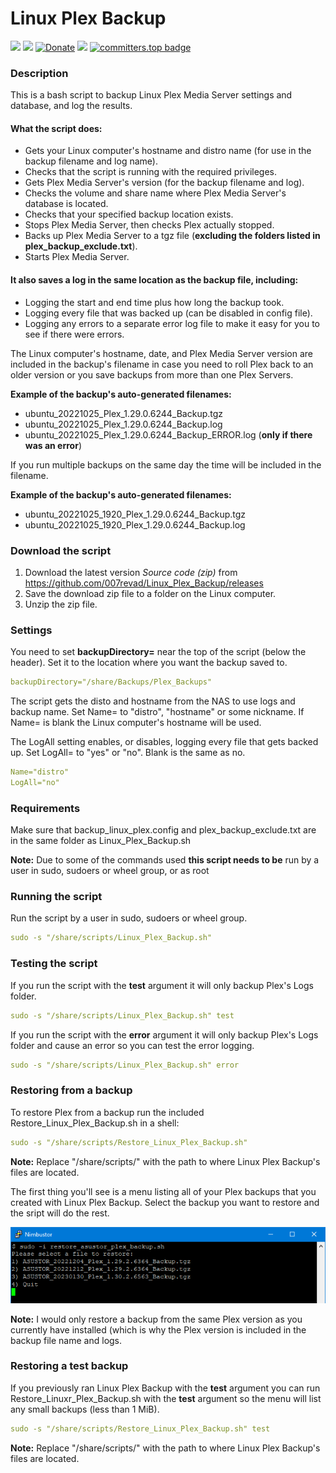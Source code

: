 # Linux Plex Backup

<a href="https://github.com/007revad/Linux_Plex_Backup/releases"><img src="https://img.shields.io/github/release/007revad/Linux_Plex_Backup.svg"></a>
<a href="https://hits.seeyoufarm.com"><img src="https://hits.seeyoufarm.com/api/count/incr/badge.svg?url=https%3A%2F%2Fgithub.com%2F007revad%2FLinux_Plex_Backup&count_bg=%2379C83D&title_bg=%23555555&icon=&icon_color=%23E7E7E7&title=views&edge_flat=false"/></a>
[![Donate](https://img.shields.io/badge/Donate-PayPal-green.svg)](https://www.paypal.com/paypalme/007revad)
[![](https://img.shields.io/static/v1?label=Sponsor&message=%E2%9D%A4&logo=GitHub&color=%23fe8e86)](https://github.com/sponsors/007revad)
[![committers.top badge](https://user-badge.committers.top/australia/007revad.svg)](https://user-badge.committers.top/australia/007revad)

### Description

This is a bash script to backup Linux Plex Media Server settings and database, and log the results.

#### What the script does:

-   Gets your Linux computer's hostname and distro name (for use in the backup filename and log name).
-   Checks that the script is running with the required privileges.
-   Gets Plex Media Server's version (for the backup filename and log).
-   Checks the volume and share name where Plex Media Server's database is located.
-   Checks that your specified backup location exists.
-   Stops Plex Media Server, then checks Plex actually stopped.
-   Backs up Plex Media Server to a tgz file (**excluding the folders listed in plex_backup_exclude.txt**).
-   Starts Plex Media Server.

#### It also saves a log in the same location as the backup file, including:

-   Logging the start and end time plus how long the backup took.
-   Logging every file that was backed up (can be disabled in config file).
-   Logging any errors to a separate error log file to make it easy for you to see if there were errors.

The Linux computer's hostname, date, and Plex Media Server version are included in the backup's filename in case you need to roll Plex back to an older version or you save backups from more than one Plex Servers.

**Example of the backup's auto-generated filenames:** 
-   ubuntu_20221025_Plex_1.29.0.6244_Backup.tgz
-   ubuntu_20221025_Plex_1.29.0.6244_Backup.log
-   ubuntu_20221025_Plex_1.29.0.6244_Backup_ERROR.log (**only if there was an error**)

If you run multiple backups on the same day the time will be included in the filename.

**Example of the backup's auto-generated filenames:** 
-   ubuntu_20221025_1920_Plex_1.29.0.6244_Backup.tgz
-   ubuntu_20221025_1920_Plex_1.29.0.6244_Backup.log

### Download the script

1. Download the latest version _Source code (zip)_ from https://github.com/007revad/Linux_Plex_Backup/releases
2. Save the download zip file to a folder on the Linux computer.
3. Unzip the zip file.

### Settings

You need to set **backupDirectory=** near the top of the script (below the header). Set it to the location where you want the backup saved to. 

```YAML
backupDirectory="/share/Backups/Plex_Backups"
```

The script gets the disto and hostname from the NAS to use logs and backup name.
Set Name= to "distro", "hostname" or some nickname. If Name= is blank the Linux computer's hostname will be used.

The LogAll setting enables, or disables, logging every file that gets backed up. Set LogAll= to "yes" or "no". Blank is the same as no.

```YAML
Name="distro"
LogAll="no"
```

### Requirements

Make sure that backup_linux_plex.config and plex_backup_exclude.txt are in the same folder as Linux_Plex_Backup.sh

**Note:** Due to some of the commands used **this script needs to be** run by a user in sudo, sudoers or wheel group, or as root

### Running the script

Run the script by a user in sudo, sudoers or wheel group.

```YAML
sudo -s "/share/scripts/Linux_Plex_Backup.sh"
```

### Testing the script

If you run the script with the **test** argument it will only backup Plex's Logs folder.

```YAML
sudo -s "/share/scripts/Linux_Plex_Backup.sh" test
```

If you run the script with the **error** argument it will only backup Plex's Logs folder and cause an error so you can test the error logging.

```YAML
sudo -s "/share/scripts/Linux_Plex_Backup.sh" error
```

### Restoring from a backup

To restore Plex from a backup run the included Restore_Linux_Plex_Backup.sh in a shell:

```YAML
sudo -s "/share/scripts/Restore_Linux_Plex_Backup.sh"
```

**Note:** Replace "/share/scripts/" with the path to where Linux Plex Backup's files are located.

The first thing you'll see is a menu listing all of your Plex backups that you created with Linux Plex Backup. Select the backup you want to restore and the sript will do the rest.

<img src="images/restore.png">

**Note:** I would only restore a backup from the same Plex version as you currently have installed (which is why the Plex version is included in the backup file name and logs.

### Restoring a test backup

If you previously ran Linux Plex Backup with the **test** argument you can run Restore_Linuxr_Plex_Backup.sh with the **test** argument so the menu will list any small backups (less than 1 MiB).

```YAML
sudo -s "/share/scripts/Restore_Linux_Plex_Backup.sh" test
```

**Note:** Replace "/share/scripts/" with the path to where Linux Plex Backup's files are located.
